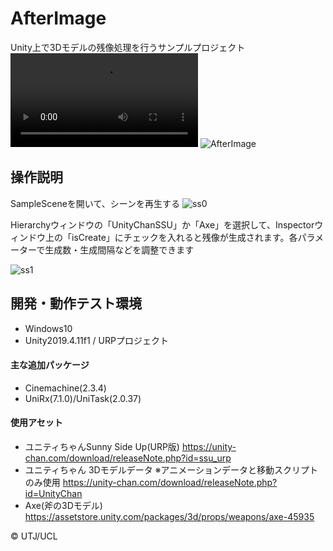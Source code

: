 # AfterImage
Unity上で3Dモデルの残像処理を行うサンプルプロジェクト
![SampleMovie](https://user-images.githubusercontent.com/19218953/102885893-76464800-4497-11eb-9d66-87955fa50c29.mp4)
![AfterImage](https://user-images.githubusercontent.com/19218953/102886907-52840180-4499-11eb-9862-6c200858858c.PNG)

## 操作説明
SampleSceneを開いて、シーンを再生する
![ss0](https://user-images.githubusercontent.com/19218953/102889422-f8d20600-449d-11eb-88c5-64e3bf788742.PNG)

Hierarchyウィンドウの「UnityChanSSU」か「Axe」を選択して、Inspectorウィンドウ上の「isCreate」にチェックを入れると残像が生成されます。各パラメーターで生成数・生成間隔などを調整できます

![ss1](https://user-images.githubusercontent.com/19218953/102889423-fa033300-449d-11eb-862e-0faa7b7b778a.PNG)


## 開発・動作テスト環境
* Windows10
* Unity2019.4.11f1 / URPプロジェクト
#### 主な追加パッケージ
* Cinemachine(2.3.4)
* UniRx(7.1.0)/UniTask(2.0.37)
#### 使用アセット
* ユニティちゃんSunny Side Up(URP版)
https://unity-chan.com/download/releaseNote.php?id=ssu_urp
* ユニティちゃん 3Dモデルデータ
※アニメーションデータと移動スクリプトのみ使用
https://unity-chan.com/download/releaseNote.php?id=UnityChan
* Axe(斧の3Dモデル)
https://assetstore.unity.com/packages/3d/props/weapons/axe-45935

© UTJ/UCL
